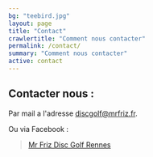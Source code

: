 ```yaml
---
bg: "teebird.jpg"
layout: page
title: "Contact"
crawlertitle: "Comment nous contacter"
permalink: /contact/
summary: "Comment nous contacter"
active: contact
---
```


## Contacter nous :

Par mail a l'adresse [discgolf@mrfriz.fr](mailto:discgolf@mrfriz.fr).

Ou via Facebook :

<div class="fb-page" data-href="https://www.facebook.com/Mr-Friz-Disc-Golf-Rennes-347602635615270/" data-tabs="messages" data-width="500" data-height="500" data-small-header="true" data-adapt-container-width="true" data-hide-cover="false" data-show-facepile="true"><blockquote cite="https://www.facebook.com/Mr-Friz-Disc-Golf-Rennes-347602635615270/" class="fb-xfbml-parse-ignore"><a href="https://www.facebook.com/Mr-Friz-Disc-Golf-Rennes-347602635615270/">Mr Friz Disc Golf Rennes</a></blockquote></div>
